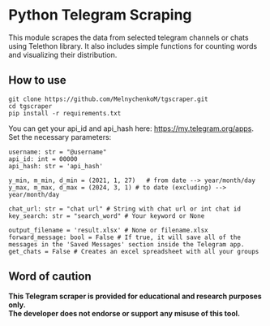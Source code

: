 # Python Telegram Scraping
This module scrapes the data from selected telegram channels or chats using Telethon library. It also includes simple functions for counting words and visualizing their distribution.
## How to use
```
git clone https://github.com/MelnychenkoM/tgscraper.git
cd tgscraper
pip install -r requirements.txt
```
You can get your api_id and api_hash here: https://my.telegram.org/apps. \
Set the necessary parameters:
```
username: str = "@username"                                   
api_id: int = 00000
api_hash: str = 'api_hash'

y_min, m_min, d_min = (2021, 1, 27)   # from date --> year/month/day
y_max, m_max, d_max = (2024, 3, 1) # to date (excluding) --> year/month/day
 
chat_url: str = "chat url" # String with chat url or int chat id
key_search: str = "search_word" # Your keyword or None

output_filename = 'result.xlsx' # None or filename.xlsx
forward_message: bool = False # If true, it will save all of the messages in the 'Saved Messages' section inside the Telegram app.
get_chats = False # Creates an excel spreadsheet with all your groups
```
## Word of caution
**This Telegram scraper is provided for educational and research purposes only.** \
**The developer does not endorse or support any misuse of this tool.**